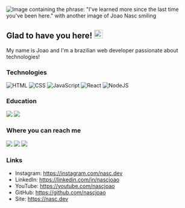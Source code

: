 ![Image containing the phrase: "I've learned more since the last time you've been here." with another image of Joao Nasc smiling](https://ik.imagekit.io/joaonasc/GitHub/github_cover_7RkmLmyyG.png)

## Glad to have you here! <img src="https://ik.imagekit.io/joaonasc/GitHub/assets/wave_Mdjm5gVSL.gif" width="23">
My name is Joao and I'm a brazilian web developer passionate about technologies! 

### Technologies
![HTML](https://img.shields.io/badge/HTML-blue?logo=html5&logoColor=white&color=E84F1D)
![CSS](https://img.shields.io/badge/CSS-blue?logo=css3&logoColor=white&color=blue)
![JavaScript](https://img.shields.io/badge/JavaScript-blue?logo=javascript&logoColor=black&color=EFD81D)
![React](https://img.shields.io/badge/React-blue?logo=react&logoColor=5ED3F3&color=1E2128)
![NodeJS](https://img.shields.io/badge/Node.js-blue?logo=node.js&logoColor=white&color=509941)

### Education
<p>
  <a href="https://github.com/rocketseat"><img src="https://img.shields.io/badge/Rocketseat-blueviolet?color=694DB5"></a>
  <a href="https://github.com/betrybe"><img src="https://img.shields.io/badge/Trybe-blueviolet?color=2EBB88"></a>
</p>

### Where you can reach me
<p>
  <a href="https://linkedin.com/in/nascjoao"><img src="https://img.shields.io/badge/LinkedIn-blue?logo=linkedin&logoColor=white&color=0073B1"></a>
  <a href="https://dev.to/joaonasc"><img src="https://img.shields.io/badge/DEV.to-blue?logo=dev.to&logoColor=white&color=black"></a>
  <a href="mailto:oi@joaonasc.dev"><img src="https://img.shields.io/badge/Email-oi@joaonasc.dev-white"></a>
</p>

### Links
- Instagram: https://instagram.com/nasc.dev
- LinkedIn: https://linkedin.com/in/nascjoao
- YouTube: https://youtube.com/nascjoao
- GitHub: https://github.com/nascjoao
- Site: https://nasc.dev
